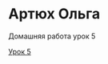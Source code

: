 # Артюх Ольга
Домашняя работа урок 5

[Урок 5](https://olga7469.github.io/%D1%83%D1%80%D0%BE%D0%BA5-1/ "Домашнее задание")


